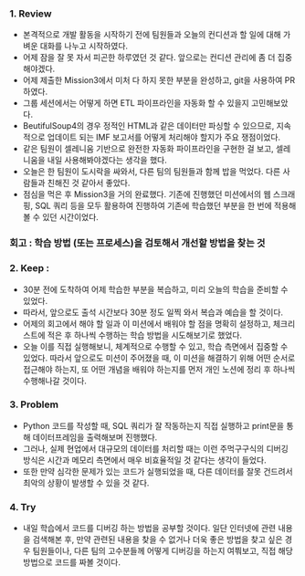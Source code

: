 ### 1. Review
- 본격적으로 개발 활동을 시작하기 전에 팀원들과 오늘의 컨디션과 할 일에 대해 가벼운 대화를 나누고 시작하였다.
- 어제 잠을 잘 못 자서 피곤한 하루였던 것 같다. 앞으로는 컨디션 관리에 좀 더 집중해야겠다.
- 어제 제출한 Mission3에서 미처 다 하지 못한 부분을 완성하고, git을 사용하여 PR하였다.
- 그룹 세션에서는 어떻게 하면 ETL 파이프라인을 자동화 할 수 있을지 고민해보았다.
- BeutifulSoup4의 경우 정적인 HTML과 같은 데이터만 파싱할 수 있으므로, 지속적으로 업데이트 되는 IMF 보고서를 어떻게 처리해야 할지가 주요 쟁점이었다.
- 같은 팀원이 셀레니움 기반으로 완전한 자동화 파이프라인을 구현한 걸 보고, 셀레니움을 내일 사용해봐야겠다는 생각을 했다.
- 오늘은 한 팀원이 도시락을 싸와서, 다른 팀의 팀원들과 함께 밥을 먹었다. 다른 사람들과 친해진 것 같아서 좋았다.
- 점심을 먹은 후 Mission3을 거의 완료했다. 기존에 진행했던 미션에서의 웹 스크래핑, SQL 쿼리 등을 모두 활용하여 진행하여 기존에 학습했던 부분을 한 번에 적용해볼 수 있던 시간이었다.

### 회고 : 학습 방법 (또는 프로세스)을 검토해서 개선할 방법을 찾는 것
### 2. Keep : 
- 30분 전에 도착하여 어제 학습한 부분을 복습하고, 미리 오늘의 학습을 준비할 수 있었다.
- 따라서, 앞으로도 출석 시간보다 30분 정도 일찍 와서 복습과 예습을 할 것이다.
- 어제의 회고에서 해야 할 일과 이 미션에서 배워야 할 점을 명확히 설정하고, 체크리스트에 적은 후 하나씩 수행하는 학습 방법을 시도해보기로 했었다.
- 오늘 이를 직접 실행해보니, 체계적으로 수행할 수 있고, 학습 측면에서 집중할 수 있었다. 따라서 앞으로도 미션이 주어졌을 때, 이 미션을 해결하기 위해 어떤 순서로 접근해야 하는지, 또 어떤 개념을 배워야 하는지를 먼저 개인 노션에 정리 후 하나씩 수행해나갈 것이다.

### 3. Problem
- Python 코드를 작성할 때, SQL 쿼리가 잘 작동하는지 직접 실행하고 print문을 통해 데이터프레임을 출력해보며 진행했다.
- 그러나, 실제 현업에서 대규모의 데이터를 처리할 때는 이런 주먹구구식의 디버깅 방식은 시간과 메모리 측면에서 매우 비효율적일 것 같다는 생각이 들었다.
- 또한 만약 심각한 문제가 있는 코드가 실행되었을 때, 다른 데이터를 잘못 건드려서 최악의 상황이 발생할 수 있을 것 같다. 

### 4. Try
- 내일 학습에서 코드를 디버깅 하는 방법을 공부할 것이다. 일단 인터넷에 관련 내용을 검색해본 후, 만약 관련된 내용을 찾을 수 없거나 더욱 좋은 방법을 찾고 싶은 경우 팀원들이나, 다른 팀의 고수분들께 어떻게 디버깅을 하는지 여쭤보고, 직접 해당 방법으로 코드를 짜볼 것이다.